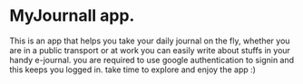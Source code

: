 # MyJournall app.
This is an app that helps you take your daily journal on the fly, whether you are in a public transport or at work you can easily write about stuffs in your handy e-journal.
you are required to use google authentication to signin and this keeps you logged in. 
take time to explore and enjoy the app :)
